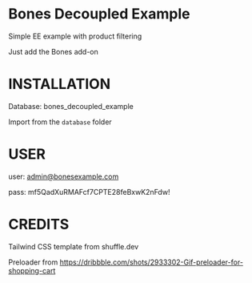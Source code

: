 # Bones Decoupled Example

Simple EE example with product filtering

Just add the Bones add-on

# INSTALLATION

Database: bones_decoupled_example

Import from the `database` folder

# USER

user: admin@bonesexample.com

pass: mf5QadXuRMAFcf7CPTE28feBxwK2nFdw!

# CREDITS

Tailwind CSS template from shuffle.dev

Preloader from https://dribbble.com/shots/2933302-Gif-preloader-for-shopping-cart